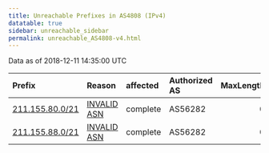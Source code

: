 ```yaml
---
title: Unreachable Prefixes in AS4808 (IPv4)
datatable: true
sidebar: unreachable_sidebar
permalink: unreachable_AS4808-v4.html
---
```


Data as of 2018-12-11 14:35:00 UTC


<div class="datatable-begin"></div>

| Prefix                                                   | Reason                                                                                                | affected   | Authorized AS   |   MaxLength | Anchor                                       |   unreachable /24s |
|:---------------------------------------------------------|:------------------------------------------------------------------------------------------------------|:-----------|:----------------|------------:|:---------------------------------------------|-------------------:|
| [211.155.80.0/21](https://stat.ripe.net/211.155.80.0/21) | [INVALID ASN](https://rpki-validator.ripe.net/announcement-preview?asn=AS4808&prefix=211.155.80.0/21) | complete   | AS56282         |           0 | [APNIC](unreachable_APNIC_RPKI_Root-v4.html) |                  8 |
| [211.155.88.0/21](https://stat.ripe.net/211.155.88.0/21) | [INVALID ASN](https://rpki-validator.ripe.net/announcement-preview?asn=AS4808&prefix=211.155.88.0/21) | complete   | AS56282         |           0 | [APNIC](unreachable_APNIC_RPKI_Root-v4.html) |                  8 |

<div class="datatable-end"></div>